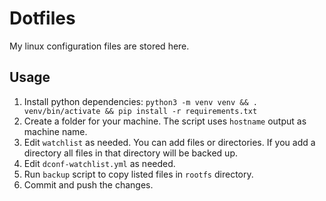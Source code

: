 # Dotfiles
My linux configuration files are stored here.

## Usage
1. Install python dependencies: `python3 -m venv venv && . venv/bin/activate &&
   pip install -r requirements.txt`
2. Create a folder for your machine. The script uses `hostname` output as
   machine name.
3. Edit `watchlist` as needed. You can add files or directories. If you add a
   directory all files in that directory will be backed up.
4. Edit `dconf-watchlist.yml` as needed.
5. Run `backup` script to copy listed files in `rootfs` directory.
6. Commit and push the changes.

